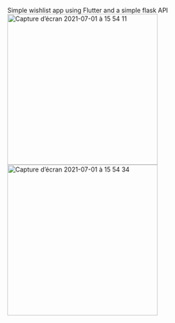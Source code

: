 Simple wishlist app using Flutter and a simple flask API  
<img width="339" alt="Capture d’écran 2021-07-01 à 15 54 11" src="https://user-images.githubusercontent.com/22996335/124136394-07b8f700-da85-11eb-87a5-df2b44cc47ad.png">
<img width="339" alt="Capture d’écran 2021-07-01 à 15 54 34" src="https://user-images.githubusercontent.com/22996335/124136407-0ab3e780-da85-11eb-8a38-7f740b91beeb.png">  
